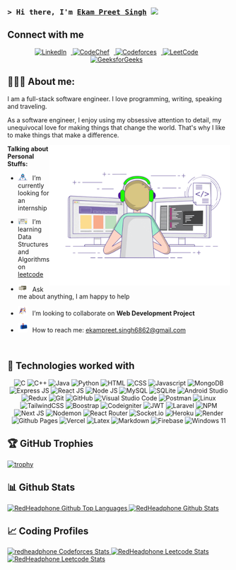 
###  <samp>&gt; Hi there, I'm <a  href="https://www.linkedin.com/in/ekam-preet/"  target="_blank">Ekam Preet Singh</a> <img  src="https://media.giphy.com/media/hvRJCLFzcasrR4ia7z/giphy.gif"  width="25"> </samp>

## Connect with me
<div style="display: inline-block; text-align: center;">
<a href="https://www.linkedin.com/in/ekam-preet/">
    <img src="https://img.shields.io/badge/linkedin-%230077B5.svg?style=for-the-badge&logo=linkedin&logoColor=white" alt="LinkedIn" style="margin-right: 10px;">
  </a>
  <a href="https://www.codechef.com/users/mstriker07">
    <img src="https://img.shields.io/badge/CodeChef-%23964B00.svg?style=for-the-badge&logo=CodeChef&logoColor=white" alt="CodeChef" style="margin-right: 10px;">
  </a>
  <a href="https://codeforces.com/profile/Master_Striker">
    <img src="https://img.shields.io/badge/Codeforces-445f9d?style=for-the-badge&logo=Codeforces&logoColor=white" alt="Codeforces" style="margin-right: 10px;">
  </a>
  <a href="https://leetcode.com/Master_Striker07/">
    <img src="https://img.shields.io/badge/LeetCode-000000?style=for-the-badge&logo=LeetCode&logoColor=#d16c06" alt="LeetCode" style="margin-right: 10px;">
  </a>
  <a href="https://auth.geeksforgeeks.org/user/masterstriker0728">
    <img src="https://img.shields.io/badge/GeeksforGeeks-gray?style=for-the-badge&logo=geeksforgeeks&logoColor=35914c" alt="GeeksforGeeks" style="margin-right: 10px;">
  </a>
</div>



## 👨🏽‍💻 About me:

I am a full-stack software engineer. I love programming, writing, speaking and traveling.

As a software engineer, I enjoy using my obsessive attention to detail, my unequivocal love for making things that change the world. That's why I like to make things that make a difference.

<img  align="right"  alt="GIF"  src="https://github.com/Ekam-Preet-Singh/Ekam-Preet-Singh/blob/main/assets/coding.gif?raw=true"  width="408"  height="318" />

**Talking about Personal Stuffs:**

- <img  src="https://github.com/Ekam-Preet-Singh/Ekam-Preet-Singh/blob/main/assets/developer.gif?raw=true"  width="21" />&nbsp;&nbsp; I’m currently looking for an internship

- <img  src="https://github.com/Ekam-Preet-Singh/Ekam-Preet-Singh/blob/main/assets/lightning.gif?raw=true"  width="21" />&nbsp;&nbsp; I’m learning Data Structures and Algorithms on [leetcode](https://leetcode.com/Master_Striker07/)

- <img  src="https://github.com/Ekam-Preet-Singh/Ekam-Preet-Singh/blob/main/assets/message.gif?raw=true"  width="21" />&nbsp;&nbsp; Ask me about anything, I am happy to help

- <img  src="https://github.com/Ekam-Preet-Singh/Ekam-Preet-Singh/blob/main/assets/collaborate.svg?raw=true"  width="21" />&nbsp;&nbsp; I’m looking to collaborate on **Web Development Project**

- <img  src="https://github.com/Ekam-Preet-Singh/Ekam-Preet-Singh/blob/main/assets/letterbox.gif?raw=true"  width="21" />&nbsp;&nbsp; How to reach me: ekampreet.singh6862@gmail.com

</br>

## 🧩 Technologies worked with

<div style="display: inline-block; text-align: center;">
<img alt="C" src="https://img.shields.io/badge/c-%2300599C.svg?style=for-the-badge&logo=c&logoColor=white">
<img alt="C++" src="https://img.shields.io/badge/c++-%2300599C.svg?style=for-the-badge&logo=c%2B%2B&logoColor=white">
<img alt="Java" src="https://img.shields.io/badge/java-%23ED8B00.svg?style=for-the-badge&logo=openjdk&logoColor=white">
<img alt="Python" src="https://img.shields.io/badge/python-3670A0?style=for-the-badge&logo=python&logoColor=ffdd54">
<img alt="HTML" src="https://img.shields.io/badge/html5-%23E34F26.svg?style=for-the-badge&logo=html5&logoColor=white">
<img alt="CSS" src="https://img.shields.io/badge/css3-%231572B6.svg?style=for-the-badge&logo=css3&logoColor=white">
<img alt="Javascript" src="https://img.shields.io/badge/javascript-%23323330.svg?style=for-the-badge&logo=javascript&logoColor=%23F7DF1E">
<img alt="MongoDB" src="https://img.shields.io/badge/MongoDB-%234ea94b.svg?style=for-the-badge&logo=mongodb&logoColor=white">
<img alt="Express JS" src="https://img.shields.io/badge/express.js-%23404d59.svg?style=for-the-badge&logo=express&logoColor=%2361DAFB">
<img alt="React JS" src="https://img.shields.io/badge/react-%2320232a.svg?style=for-the-badge&logo=react&logoColor=%2361DAFB">
<img alt="Node JS" src="https://img.shields.io/badge/node.js-6DA55F?style=for-the-badge&logo=node.js&logoColor=white">
<img alt="MySQL" src="https://img.shields.io/badge/mysql-%2300f.svg?style=for-the-badge&logo=mysql&logoColor=white">
<img alt="SQLite" src="https://img.shields.io/badge/sqlite-%2307405e.svg?style=for-the-badge&logo=sqlite&logoColor=white">
<img alt="Android Studio" src="https://img.shields.io/badge/Android%20Studio-3DDC84.svg?style=for-the-badge&logo=android-studio&logoColor=white">
<img alt="Redux" src="https://img.shields.io/badge/redux-%23593d88.svg?style=for-the-badge&logo=redux&logoColor=white">
<img alt="Git" src="https://img.shields.io/badge/git-%23F05033.svg?style=for-the-badge&logo=git&logoColor=white">
<img alt="GitHub" src="https://img.shields.io/badge/github-%23121011.svg?style=for-the-badge&logo=github&logoColor=white">
<img alt="Visual Studio Code" src="https://img.shields.io/badge/Visual%20Studio%20Code-0078d7.svg?style=for-the-badge&logo=visual-studio-code&logoColor=white">
<img alt="Postman" src="https://img.shields.io/badge/Postman-FF6C37?style=for-the-badge&logo=postman&logoColor=white">
<img alt="Linux" src="https://img.shields.io/badge/Linux-FCC624?style=for-the-badge&logo=linux&logoColor=black">
<img alt="TailwindCSS" src="https://img.shields.io/badge/tailwindcss-%2338B2AC.svg?style=for-the-badge&logo=tailwind-css&logoColor=white">
<img alt="Boostrap" src="https://img.shields.io/badge/bootstrap-%238511FA.svg?style=for-the-badge&logo=bootstrap&logoColor=white">
<img alt="Codeigniter" src="https://img.shields.io/badge/CodeIgniter-%23EF4223.svg?style=for-the-badge&logo=codeIgniter&logoColor=white">
<img alt="JWT" src="https://img.shields.io/badge/JWT-black?style=for-the-badge&logo=JSON%20web%20tokens">
<img alt="Laravel" src="https://img.shields.io/badge/laravel-%23FF2D20.svg?style=for-the-badge&logo=laravel&logoColor=white">
<img alt="NPM" src="https://img.shields.io/badge/NPM-%23CB3837.svg?style=for-the-badge&logo=npm&logoColor=white">
<img alt="Next JS" src="https://img.shields.io/badge/Next-black?style=for-the-badge&logo=next.js&logoColor=white">
<img alt="Nodemon" src="https://img.shields.io/badge/NODEMON-%23323330.svg?style=for-the-badge&logo=nodemon&logoColor=%BBDEAD">
<img alt="React Router" src="https://img.shields.io/badge/React_Router-CA4245?style=for-the-badge&logo=react-router&logoColor=white">
<img alt="Socket.io" src="https://img.shields.io/badge/Socket.io-black?style=for-the-badge&logo=socket.io&badgeColor=010101">
<img alt="Heroku" src="https://img.shields.io/badge/heroku-%23430098.svg?style=for-the-badge&logo=heroku&logoColor=white">
<img alt="Render" src="https://img.shields.io/badge/Render-%46E3B7.svg?style=for-the-badge&logo=render&logoColor=white">
<img alt="Github Pages" src="https://img.shields.io/badge/github%20pages-121013?style=for-the-badge&logo=github&logoColor=white">
<img alt="Vercel" src="https://img.shields.io/badge/vercel-%23000000.svg?style=for-the-badge&logo=vercel&logoColor=white">
<img alt="Latex" src="https://img.shields.io/badge/latex-%23008080.svg?style=for-the-badge&logo=latex&logoColor=white">
<img alt="Markdown" src="https://img.shields.io/badge/markdown-%23000000.svg?style=for-the-badge&logo=markdown&logoColor=white">
<img alt="Firebase" src="https://img.shields.io/badge/Firebase-039BE5?style=for-the-badge&logo=Firebase&logoColor=white">
<img alt="Windows 11" src="https://img.shields.io/badge/Windows%2011-%230079d5.svg?style=for-the-badge&logo=Windows%2011&logoColor=white">

</div>

## 🏆 GitHub Trophies

[![trophy](https://github-profile-trophy.vercel.app/?username=Ekam-Preet-Singh&theme=nord&column=7)](https://github.com/ryo-ma/Ekam-Preet-Singh)




## 📊 Github Stats

<span>
<a href="https://github.com/Ekam-Preet-Singh">
<img height="185" src="https://github-readme-stats-redheadphone.vercel.app/api/top-langs/?username=Ekam-Preet-Singh&layout=compact&langs_count=8&theme=github_dark&hide=SCSS,GLSL,GAP&border_color=404040" alt="RedHeadphone Github Top Languages" />
<img height="185" src="https://github-readme-stats-redheadphone.vercel.app/api?username=Ekam-Preet-Singh&show_icons=true&count_private=true&theme=github_dark&border_color=404040" alt="RedHeadphone Github Stats" />
</a>
</span>



## 📈 Coding Profiles

<span>
<a href="https://codeforces.com/profile/Master_Striker">
<img height="316" src="https://codeforces-readme-stats.vercel.app/api/card?username=Master_Striker&theme=github_dark&force_username=true&border_color=404040" alt="redheadphone Codeforces Stats"/>
</a>
<a href="https://leetcode.com/Master_Striker07">
<img height="316" src="https://leetcard.jacoblin.cool/Master_Striker07?theme=dark&font=Ubuntu&cache=14400&ext=contest&sheets=https://gist.githubusercontent.com/RedHeadphone/5e715e284c89cace8f5fa09f7fb930b8/raw/ec0be570f114124b1a2156a660d67baa0ab5639d/leetcode_stats_card.css" alt="RedHeadphone Leetcode Stats"/>
</a>
<a href="https://auth.geeksforgeeks.org/user/masterstriker0728">
<img height="316" src="https://geeks-for-geeks-stats-api-napiyo.vercel.app/?userName=masterstriker0728" alt="RedHeadphone Leetcode Stats"/>
</a>
</span>
